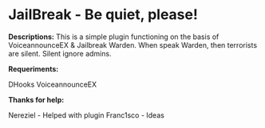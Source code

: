# JailBreak - Be quiet, please!

**Descriptions:**
This is a simple plugin functioning on the basis of VoiceannounceEX & Jailbreak Warden. When speak Warden, then terrorists are silent. Silent ignore admins.

**Requeriments:**

DHooks
VoiceannounceEX

**Thanks for help:**

Nereziel - Helped with plugin
Franc1sco - Ideas
